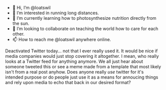 - 👋 Hi, I’m @loatswil
- 👀 I’m interested in running long distances.
- 🌱 I’m currently learning how to photosynthesize nutrition directly from the sun.
- 💞️ I’m looking to collaborate on teaching the world how to care for each other.
- 📫 How to reach me @loatswil anywhere online.

Deactivated Twitter today... not that I ever really used it. It would be nice if media companies would just stop covering it altogether. I mean, who really looks at a Twitter feed for anything anymore. We all just hear about someone tweeted this or see a meme made from a template that most likely isn't from a real post anyhow. Does anyone really _use_ twitter for it's intended purpose or do people just use it as a means for annoucing things and rely upon media to echo that back in our desired format?
